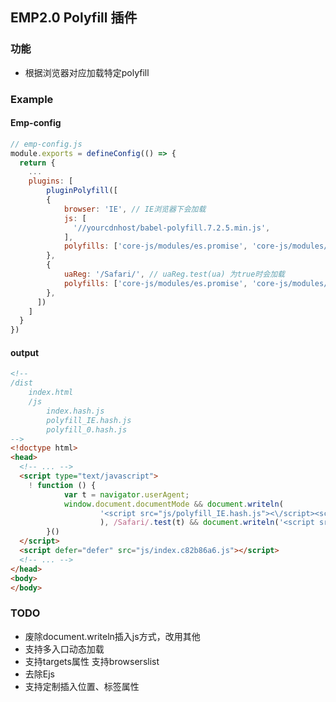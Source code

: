 ## EMP2.0 Polyfill 插件
### 功能
-  根据浏览器对应加载特定polyfill
### Example
#### Emp-config
```javascript
// emp-config.js
module.exports = defineConfig(() => {
  return {
  	...
    plugins: [
    	pluginPolyfill([
        {
            browser: 'IE', // IE浏览器下会加载
           	js: [
              '//yourcdnhost/babel-polyfill.7.2.5.min.js',
           	],
           	polyfills: ['core-js/modules/es.promise', 'core-js/modules/es.array.iterator'],
        },
        {
          	uaReg: '/Safari/', // uaReg.test(ua) 为true时会加载
           	polyfills: ['core-js/modules/es.promise', 'core-js/modules/es.array.iterator'],
        },
      ])
    ]
  }
})
```

#### output
```html
<!--
/dist
	index.html
    /js
        index.hash.js
        polyfill_IE.hash.js
        polyfill_0.hash.js
-->
<!doctype html>
<head>
  <!-- ... -->
  <script type="text/javascript">
  	! function () {
			var t = navigator.userAgent;
			window.document.documentMode && document.writeln(
					'<script src="js/polyfill_IE.hash.js"><\/script><script src="//yourcdnhost/babel-polyfill.7.2.5.min.js"><\/script>'
					), /Safari/.test(t) && document.writeln('<script src="js/polyfill_0.hash.js"><\/script>')
		}()
  </script>
  <script defer="defer" src="js/index.c82b86a6.js"></script>
  <!-- ... -->
</head>
<body>
</body>
```

### TODO
- 废除document.writeln插入js方式，改用其他
- 支持多入口动态加载
- 支持targets属性 支持browserslist
- 去除Ejs
- 支持定制插入位置、标签属性
